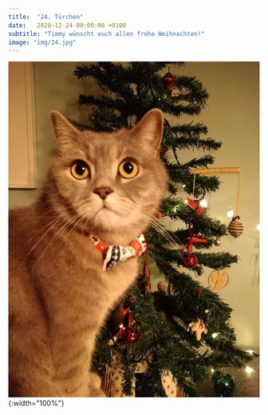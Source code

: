 ```yaml
---
title:  "24. Türchen"
date:   2020-12-24 00:00:00 +0100
subtitle: "Timmy wünscht euch allen frohe Weihnachten!"
image: "img/24.jpg"
---
```


![Timmy](../img/24.jpg){:width="100%"}